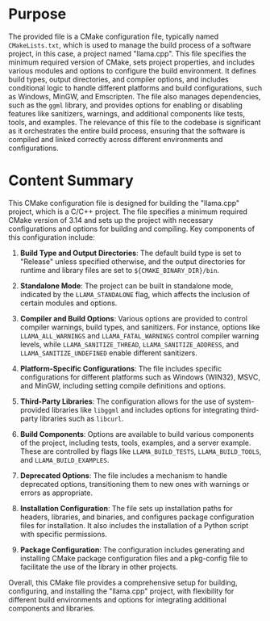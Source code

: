 # Purpose
The provided file is a CMake configuration file, typically named `CMakeLists.txt`, which is used to manage the build process of a software project, in this case, a project named "llama.cpp". This file specifies the minimum required version of CMake, sets project properties, and includes various modules and options to configure the build environment. It defines build types, output directories, and compiler options, and includes conditional logic to handle different platforms and build configurations, such as Windows, MinGW, and Emscripten. The file also manages dependencies, such as the `ggml` library, and provides options for enabling or disabling features like sanitizers, warnings, and additional components like tests, tools, and examples. The relevance of this file to the codebase is significant as it orchestrates the entire build process, ensuring that the software is compiled and linked correctly across different environments and configurations.
# Content Summary
This CMake configuration file is designed for building the "llama.cpp" project, which is a C/C++ project. The file specifies a minimum required CMake version of 3.14 and sets up the project with necessary configurations and options for building and compiling. Key components of this configuration include:

1. **Build Type and Output Directories**: The default build type is set to "Release" unless specified otherwise, and the output directories for runtime and library files are set to `${CMAKE_BINARY_DIR}/bin`.

2. **Standalone Mode**: The project can be built in standalone mode, indicated by the `LLAMA_STANDALONE` flag, which affects the inclusion of certain modules and options.

3. **Compiler and Build Options**: Various options are provided to control compiler warnings, build types, and sanitizers. For instance, options like `LLAMA_ALL_WARNINGS` and `LLAMA_FATAL_WARNINGS` control compiler warning levels, while `LLAMA_SANITIZE_THREAD`, `LLAMA_SANITIZE_ADDRESS`, and `LLAMA_SANITIZE_UNDEFINED` enable different sanitizers.

4. **Platform-Specific Configurations**: The file includes specific configurations for different platforms such as Windows (WIN32), MSVC, and MinGW, including setting compile definitions and options.

5. **Third-Party Libraries**: The configuration allows for the use of system-provided libraries like `libggml` and includes options for integrating third-party libraries such as `libcurl`.

6. **Build Components**: Options are available to build various components of the project, including tests, tools, examples, and a server example. These are controlled by flags like `LLAMA_BUILD_TESTS`, `LLAMA_BUILD_TOOLS`, and `LLAMA_BUILD_EXAMPLES`.

7. **Deprecated Options**: The file includes a mechanism to handle deprecated options, transitioning them to new ones with warnings or errors as appropriate.

8. **Installation Configuration**: The file sets up installation paths for headers, libraries, and binaries, and configures package configuration files for installation. It also includes the installation of a Python script with specific permissions.

9. **Package Configuration**: The configuration includes generating and installing CMake package configuration files and a pkg-config file to facilitate the use of the library in other projects.

Overall, this CMake file provides a comprehensive setup for building, configuring, and installing the "llama.cpp" project, with flexibility for different build environments and options for integrating additional components and libraries.
